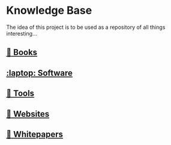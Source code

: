 # Knowledge Base

The idea of this project is to be used as a repository of all things interesting...

## [:book: Books](topics/books/index.md)

## [:laptop: Software](topics/software/index.md)

## [:nut_and_bolt: Tools](topics/tools/index.md)

## [:link: Websites](topics/websites/index.md)

## [:newspaper: Whitepapers](topics/whitepapers/index.md)